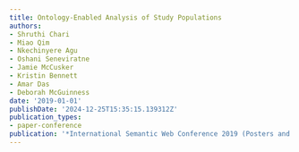 ```yaml
---
title: Ontology-Enabled Analysis of Study Populations
authors:
- Shruthi Chari
- Miao Qim
- Nkechinyere Agu
- Oshani Seneviratne
- Jamie McCusker
- Kristin Bennett
- Amar Das
- Deborah McGuinness
date: '2019-01-01'
publishDate: '2024-12-25T15:35:15.139312Z'
publication_types:
- paper-conference
publication: '*International Semantic Web Conference 2019 (Posters and Demo Track)*'
---
```

